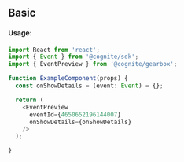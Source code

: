 ## Basic 

<!-- STORY -->

#### Usage:

```typescript jsx
import React from 'react';
import { Event } from '@cognite/sdk';
import { EventPreview } from '@cognite/gearbox';

function ExampleComponent(props) {
  const onShowDetails = (event: Event) = {};

  return (
    <EventPreview 
      eventId={4650652196144007}
      onShowDetails={onShowDetails} 
    />
  );

}
```
